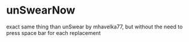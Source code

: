 # unSwearNow
exact same thing than unSwear by mhavelka77, but without the need to press space bar for each replacement

